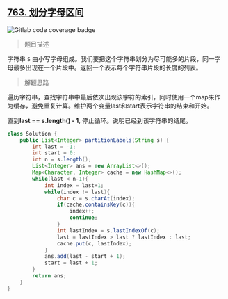 ## [763. 划分字母区间](https://leetcode.cn/problems/partition-labels/)

![Gitlab code coverage badge](https://img.shields.io/badge/难度-中等-yellow)

> 题目描述

字符串 `S` 由小写字母组成。我们要把这个字符串划分为尽可能多的片段，同一字母最多出现在一个片段中。返回一个表示每个字符串片段的长度的列表。

> 解题思路

遍历字符串，查找字符串中最后依次出现该字符的索引，同时使用一个map来作为缓存，避免重复计算。维护两个变量last和start表示字符串的结束和开始。

直到**last == s.length() - 1**, 停止循环。说明已经到该字符串的结尾。

```java
class Solution {
    public List<Integer> partitionLabels(String s) {
        int last = -1;
        int start = 0;
        int n = s.length();
        List<Integer> ans = new ArrayList<>();
        Map<Character, Integer> cache = new HashMap<>();
        while(last < n-1){
            int index = last+1;
            while(index != last){
                char c = s.charAt(index);
                if(cache.containsKey(c)){
                    index++;
                    continue;
                }
                int lastIndex = s.lastIndexOf(c);
                last = lastIndex > last ? lastIndex : last;
                cache.put(c, lastIndex);
            }
            ans.add(last - start + 1);
            start = last + 1;
        }
        return ans;
    }
}
```

